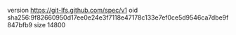 version https://git-lfs.github.com/spec/v1
oid sha256:9f82660950d17ee0e24e3f7118e47178c133e7ef0ce5d9546ca7dbe9f847bfb9
size 14800
